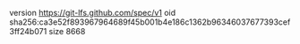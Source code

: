 version https://git-lfs.github.com/spec/v1
oid sha256:ca3e52f893967964689f45b001b4e186c1362b96346037677393cef3ff24b071
size 8668
